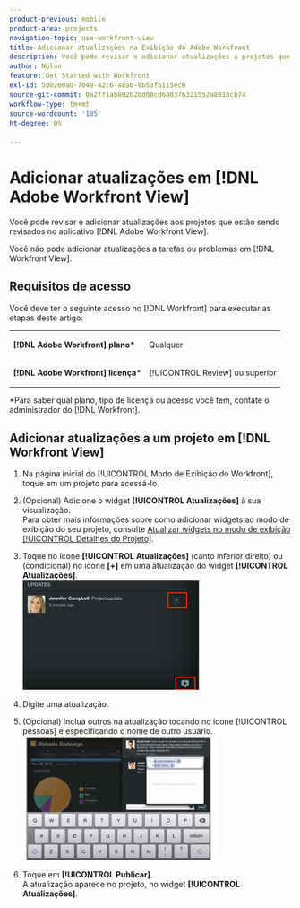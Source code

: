 ```yaml
---
product-previous: mobile
product-area: projects
navigation-topic: use-workfront-view
title: Adicionar atualizações na Exibição do Adobe Workfront
description: Você pode revisar e adicionar atualizações a projetos que estão sendo revisados no aplicativo  [!DNL Adobe Workfront] Exibir.
author: Nolan
feature: Get Started with Workfront
exl-id: 5d0260ad-7049-42c6-a8a0-9b53fb115ec6
source-git-commit: 0a2ff1ab802b2bd08cd680376321552a8018cb74
workflow-type: tm+mt
source-wordcount: '185'
ht-degree: 0%

---
```


# Adicionar atualizações em [!DNL Adobe Workfront View]

Você pode revisar e adicionar atualizações aos projetos que estão sendo revisados no aplicativo [!DNL Adobe Workfront View].

Você não pode adicionar atualizações a tarefas ou problemas em [!DNL Workfront View].

## Requisitos de acesso

Você deve ter o seguinte acesso no [!DNL Workfront] para executar as etapas deste artigo:

<table style="table-layout:auto"> 
 <col> 
 </col> 
 <col> 
 </col> 
 <tbody> 
  <tr> 
   <td role="rowheader"><strong>[!DNL Adobe Workfront] plano*</strong></td> 
   <td> <p>Qualquer</p> </td> 
  </tr> 
  <tr> 
   <td role="rowheader"><strong>[!DNL Adobe Workfront] licença*</strong></td> 
   <td> <p>[!UICONTROL Review] ou superior</p> </td> 
  </tr> 
 </tbody> 
</table>

&#42;Para saber qual plano, tipo de licença ou acesso você tem, contate o administrador do [!DNL Workfront].

## Adicionar atualizações a um projeto em [!DNL Workfront View]

1. Na página inicial do [!UICONTROL Modo de Exibição do Workfront], toque em um projeto para acessá-lo.
1. (Opcional) Adicione o widget **[!UICONTROL Atualizações]** à sua visualização.\
   Para obter mais informações sobre como adicionar widgets ao modo de exibição do seu projeto, consulte [Atualizar widgets no modo de exibição [!UICONTROL Detalhes do Projeto]](../../../workfront-basics/mobile-apps/using-workfront-view/update-widgets-in-workfront-view.md).

1. Toque no ícone **[!UICONTROL Atualizações]** (canto inferior direito) ou (condicional) no ícone **[+]** em uma atualização do widget **[!UICONTROL Atualizações]**.\
   ![[!DNL workfront_view_updates_icon].png](assets/workfront-view-updates-icon-315x196.png)

1. Digite uma atualização.
1. (Opcional) Inclua outros na atualização tocando no ícone [!UICONTROL pessoas] e especificando o nome de outro usuário.\
   ![Atualizações no aplicativo móvel](assets/screen-shot-2014-002-21-at-2.57.44-pm-350x222.png)

1. Toque em **[!UICONTROL Publicar]**.\
   A atualização aparece no projeto, no widget **[!UICONTROL Atualizações]**.
